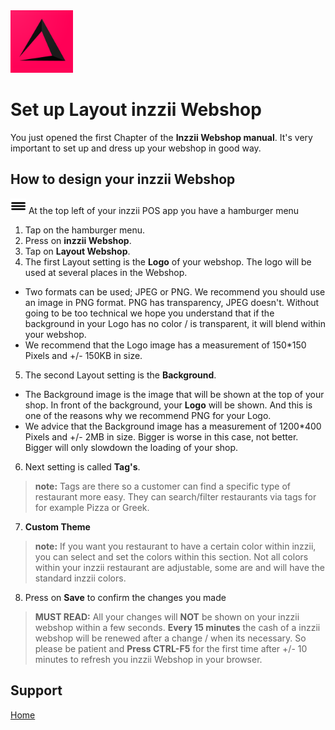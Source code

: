 <img src="../Assets/Pictures/play_store_512.png" alt="inzzii logo" width="100"/>

# Set up Layout inzzii Webshop

You just opened the first Chapter of the **Inzzii Webshop manual**. It's very important to set up and dress up your webshop in good way.

## How to design your inzzii Webshop

<img src="../Assets/Pictures/Hmenu.png" alt="hamburgermenu" width="25" height="25"/> At the top left of your inzzii POS app you have a hamburger menu 
1. Tap on the hamburger menu.
2. Press on **inzzii Webshop**.
3. Tap on **Layout Webshop**.
4. The first Layout setting is the **Logo** of your webshop. The logo will be used at several places in the Webshop. 
* Two formats can be used; JPEG or PNG. We recommend you should use an image in PNG format. PNG has transparency, JPEG doesn't. Without going to be too technical we hope you understand that if the background in your Logo has no color / is transparent, it will blend within your webshop. 
* We recommend that the Logo image has a measurement of 150*150 Pixels and +/- 150KB in size.

5. The second Layout setting is the **Background**.
* The Background image is the image that will be shown at the top of your shop. In front of the background, your **Logo** will be shown. And this is one of the reasons why we recommend PNG for your Logo. 
* We advice that the Background image has a measurement of 1200*400 Pixels and +/- 2MB in size. Bigger is worse in this case, not better. Bigger will only slowdown the loading of your shop.

6. Next setting is called **Tag's**.
> **note:** Tags are there so a customer can find a specific type of restaurant more easy. They can search/filter restaurants via tags for for example Pizza or Greek.
7. **Custom Theme**
> **note:** If you want you restaurant to have a certain color within inzzii, you can select and set the colors within this section. Not all colors within your inzzii restaurant are adjustable, some are and will have the standard inzzii colors. 
8. Press on **Save** to confirm the changes you made

> **MUST READ:** All your changes will **NOT** be shown on your inzzii webshop within a few seconds. **Every 15 minutes** the cash of a inzzii webshop will be renewed after a change / when its necessary. So please be patient and **Press CTRL-F5** for the first time after +/- 10 minutes to refresh you inzzii Webshop in your browser.



## Support
[Home](../index.md)